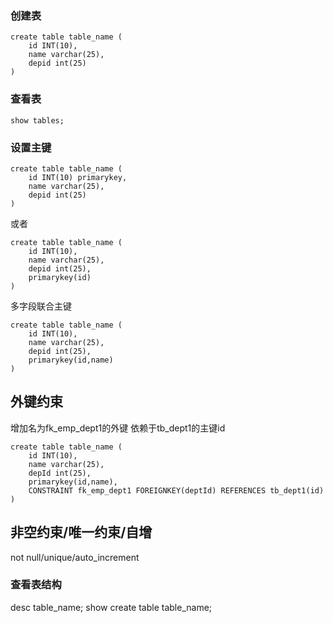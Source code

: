 ### 创建表
```
create table table_name (
    id INT(10),
    name varchar(25),
    depid int(25)
)
````

###  查看表
```
show tables;
```
### 设置主键
```
create table table_name (
    id INT(10) primarykey,
    name varchar(25),
    depid int(25)
)
```
或者
```
create table table_name (
    id INT(10),
    name varchar(25),
    depid int(25),
    primarykey(id)
)
```
多字段联合主键
```
create table table_name (
    id INT(10),
    name varchar(25),
    depid int(25),
    primarykey(id,name)
)
```
## 外键约束
增加名为fk_emp_dept1的外键 依赖于tb_dept1的主键id
```
create table table_name (
    id INT(10),
    name varchar(25),
    depId int(25),
    primarykey(id,name),
    CONSTRAINT fk_emp_dept1 FOREIGNKEY(deptId) REFERENCES tb_dept1(id)
)
```
## 非空约束/唯一约束/自增
not null/unique/auto_increment
### 查看表结构
desc table_name;  show create table table_name;




